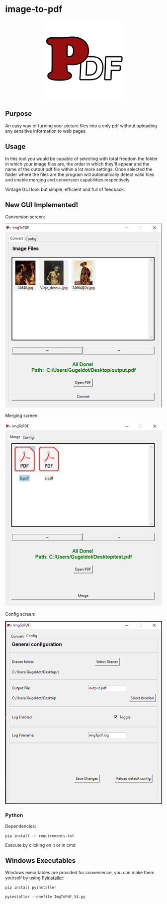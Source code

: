 # image-to-pdf

<p align="center">
  <img src="/icons/icon.png" />
</p>

## Purpose 
An easy way of turning your picture files into a only pdf without uploading any sensitive information to web pages

## Usage 
In this tool you would be capable of selecting with total freedom the folder in which your image files are, the order in which they'll appear and the name of the output pdf file within a lot more settings.
Once selected the folder where the files are the program will automatically detect valid files and enable merging and conversion capabilities respectively.

Vintage GUI look but simple, efficient and full of feedback.

## New GUI Implemented!
Conversion screen:
<p align="center"><img src="/icons/convert.png" /></p>
Merging screen:
<p align="center"><img src="/icons/merge.PNG" /> </p>
Config screen:
<p align="center"><img src="/icons/config.PNG" /></p>

### Python
Dependencies:
```shell
pip install -r requirements.txt
```
Execute by clicking on it or in cmd 
## Windows Executables 
Windows executables are provided for convenience, you can make them yourself by using [Pyinstaller](https://pyinstaller.readthedocs.io/en/stable/usage.html):
```shell 
pip install pyinstaller
```
```shell
pyinstaller --onefile ImgToPdf_V4.py
```